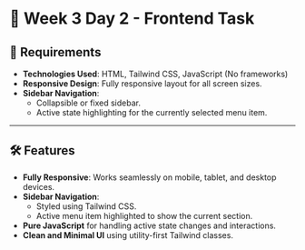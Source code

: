 # 📅 Week 3 Day 2 - Frontend Task

## 📌 Requirements
- **Technologies Used**: HTML, Tailwind CSS, JavaScript (No frameworks)
- **Responsive Design**: Fully responsive layout for all screen sizes.
- **Sidebar Navigation**:
  - Collapsible or fixed sidebar.
  - Active state highlighting for the currently selected menu item.

---

## 🛠 Features
- **Fully Responsive**: Works seamlessly on mobile, tablet, and desktop devices.
- **Sidebar Navigation**:
  - Styled using Tailwind CSS.
  - Active menu item highlighted to show the current section.
- **Pure JavaScript** for handling active state changes and interactions.
- **Clean and Minimal UI** using utility-first Tailwind classes.


